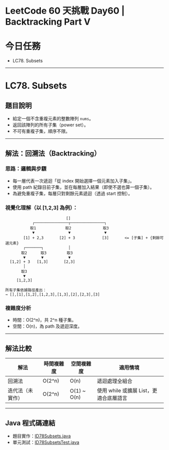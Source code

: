 # LeetCode 60 天挑戰 Day60 | Backtracking Part V

# 今日任務

- LC78. Subsets

---

# LC78. Subsets

## 題目說明
- 給定一個不含重複元素的整數陣列 `nums`。
- 返回該陣列的所有子集（power set）。
- 不可有重複子集，順序不限。

---

## 解法：回溯法（Backtracking）

### 思路：邏輯與步驟
- 每一層代表一次遞迴「從 index 開始選擇一個元素加入子集」。 
- 使用 path 紀錄目前子集，並在每層加入結果（即使不選也算一個子集）。 
- 為避免重複子集，每層只對剩餘元素遞迴（透過 start 控制）。

### 視覺化理解（以 [1,2,3] 為例）：
```
                           []
            ┌───────────────┬───────────────┐
           取1             取2              取3
            ▼               ▼               ▼               
        [1] + 2,3       [2] + 3            [3]       <= [子集] + {剩餘可選元素}
        ┌───────┐           │
       取2      取3         取3
        ▼       ▼           ▼
  [1,2] + 3   [1,3]       [2,3]
        │ 
       取3
        ▼
     [1,2,3]

所有子集依據路徑產出：
→ [],[1],[1,2],[1,2,3],[1,3],[2],[2,3],[3]
```

### 複雜度分析
- 時間：O(2^n)，共 2^n 種子集。
- 空間：O(n)，為 path 及遞迴深度。

---

## 解法比較

| 解法       | 時間複雜度  | 空間複雜度       | 適用情境                      |
|----------|--------|-------------|---------------------------|
| 回溯法      | O(2^n) | O(n)        | 遞迴處理全組合                   |
| 迭代法（未實作） | O(2^n) | O(1) ~ O(n) | 使用 while 或擴展 List，更適合底層語言 |

---

## Java 程式碼連結
- 題目實作：[ID78Subsets.java](../../src/main/java/io/github/monty/leetcode/backtracking/ID78Subsets.java)
- 單元測試：[ID78SubsetsTest.java](../../src/test/java/io/github/monty/leetcode/backtracking/ID78SubsetsTest.java)
